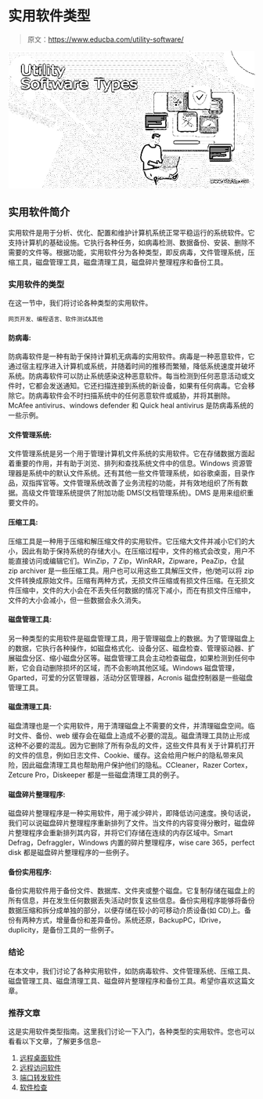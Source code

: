 # 实用软件类型

> 原文：<https://www.educba.com/utility-software/>

![Utility Software Types](img/9d70dedc2babd20cd084ed991b990580.png)



## 实用软件简介

实用软件是用于分析、优化、配置和维护计算机系统正常平稳运行的系统软件。它支持计算机的基础设施。它执行各种任务，如病毒检测、数据备份、安装、删除不需要的文件等。根据功能，实用软件分为各种类型，即反病毒，文件管理系统，压缩工具，磁盘管理工具，磁盘清理工具，磁盘碎片整理程序和备份工具。

### 实用软件的类型

在这一节中，我们将讨论各种类型的实用软件。

<small>网页开发、编程语言、软件测试&其他</small>

#### 防病毒:

防病毒软件是一种有助于保持计算机无病毒的实用软件。病毒是一种恶意软件，它通过宿主程序进入计算机或系统，并随着时间的推移而繁殖，降低系统速度并破坏系统。防病毒软件可以防止系统感染这种恶意软件。每当检测到任何恶意活动或文件时，它都会发送通知。它还扫描连接到系统的新设备，如果有任何病毒。它会移除它。防病毒软件会不时扫描系统中的任何恶意软件或威胁，并将其删除。McAfee antivirus、windows defender 和 Quick heal antivirus 是防病毒系统的一些示例。

#### 文件管理系统:

文件管理系统是另一个用于管理计算机文件系统的实用软件。它在存储数据方面起着重要的作用，并有助于浏览、排列和查找系统文件中的信息。Windows 资源管理器是系统中的默认文件系统。还有其他一些文件管理系统，如谷歌桌面，目录作品，双指挥官等。文件管理系统改善了业务流程的功能，并有效地组织了所有数据。高级文件管理系统提供了附加功能 DMS(文档管理系统)。DMS 是用来组织重要文件的。

#### 压缩工具:

压缩工具是一种用于压缩和解压缩文件的实用软件。它压缩大文件并减小它们的大小，因此有助于保持系统的存储大小。在压缩过程中，文件的格式会改变，用户不能直接访问或编辑它们。WinZip，7 Zip，WinRAR，Zipware，PeaZip，仓鼠 zip archiver 是一些压缩工具。用户也可以用这些工具解压文件，他/她可以将 zip 文件转换成原始文件。压缩有两种方式，无损文件压缩或有损文件压缩。在无损文件压缩中，文件的大小会在不丢失任何数据的情况下减小，而在有损文件压缩中，文件的大小会减小，但一些数据会永久消失。

#### 磁盘管理工具:

另一种类型的实用软件是磁盘管理工具，用于管理磁盘上的数据。为了管理磁盘上的数据，它执行各种操作，如磁盘格式化、设备分区、磁盘检查、管理驱动器、扩展磁盘分区、缩小磁盘分区等。磁盘管理工具会主动检查磁盘，如果检测到任何中断，它会自动删除损坏的区域，而不会影响其他区域。Windows 磁盘管理，Gparted，可爱的分区管理器，活动分区管理器，Acronis 磁盘控制器是一些磁盘管理工具。

#### 磁盘清理工具:

磁盘清理也是一个实用软件，用于清理磁盘上不需要的文件，并清理磁盘空间。临时文件、备份、web 缓存会在磁盘上造成不必要的混乱。磁盘清理工具防止形成这种不必要的混乱。因为它删除了所有杂乱的文件，这些文件具有关于计算机打开的文件的信息，例如日志文件、Cookie、缓存。这会给用户帐户的隐私带来风险，因此磁盘清理工具也帮助用户保护他们的隐私。CCleaner，Razer Cortex，Zetcure Pro，Diskeeper 都是一些磁盘清理工具的例子。

#### 磁盘碎片整理程序:

磁盘碎片整理程序是一种实用软件，用于减少碎片，即降低访问速度。换句话说，我们可以说磁盘碎片整理程序重新排列了文件。当文件的内容变得分散时，磁盘碎片整理程序会重新排列其内容，并将它们存储在连续的内存区域中。Smart Defrag，Defraggler，Windows 内置的碎片整理程序，wise care 365，perfect disk 都是磁盘碎片整理程序的一些例子。

#### 备份实用程序:

备份实用软件用于备份文件、数据库、文件夹或整个磁盘。它复制存储在磁盘上的所有信息，并在发生任何数据丢失活动时恢复这些信息。备份实用程序能够将备份数据压缩和拆分成单独的部分，以便存储在较小的可移动介质设备(如 CD)上。备份有两种方式，增量备份和差异备份。系统还原，BackupPC，IDrive，duplicity，是备份工具的一些例子。

### 结论

在本文中，我们讨论了各种实用软件，如防病毒软件、文件管理系统、压缩工具、磁盘管理工具、磁盘清理工具、磁盘碎片整理程序和备份工具。希望你喜欢这篇文章。

### 推荐文章

这是实用软件类型指南。这里我们讨论一下入门，各种类型的实用软件。您也可以看看以下文章，了解更多信息–

1.  [远程桌面软件](https://www.educba.com/remote-desktop-softwares/)
2.  [远程访问软件](https://www.educba.com/remote-access-software/)
3.  [端口转发软件](https://www.educba.com/port-forwarding-software/)
4.  [软件检查](https://www.educba.com/software-inspection/)





